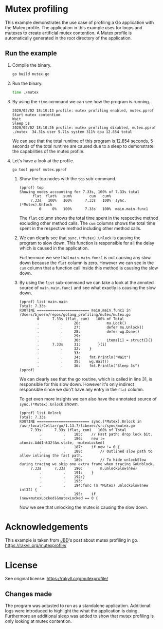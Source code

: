 # Mutex profiling
This example demonstrates the use case of profiling a Go application with the Mutex profile.
The application in this example uses for loops and mutexes to create artificial mutex contention. 
A Mutex profile is automatically generated in the root directory of the application.

## Run the example
1. Compile the binary.
    ```bash
   go build mutex.go
   ```
2. Run the binary.
    ```bash
   time ./mutex
   ```
3. By using the `time` command we can see how the program is running.
    ```
   2020/02/02 18:10:13 profile: mutex profiling enabled, mutex.pprof
   Start mutex contention
   Wait
   Sleep 5s
   2020/02/02 18:10:26 profile: mutex profiling disabled, mutex.pprof
   ./mutex  34.31s user 5.71s system 311% cpu 12.854 total
   ```
   
   We can see that the total runtime of this program is 12.854 seconds, 5 seconds of the total runtime
   are caused due to a sleep to demonstrate the capabilities of the mutex profile.
4. Let's have a look at the profile.
    ```
    go tool pprof mutex.pprof
   ``` 
   
   1. Show the top nodes with the `top` sub-command.
       ```
       (pprof) top
       Showing nodes accounting for 7.33s, 100% of 7.33s total
             flat  flat%   sum%        cum   cum%
            7.33s   100%   100%      7.33s   100%  sync.(*Mutex).Unlock
                0     0%   100%      7.33s   100%  main.main.func1
       ```
        The `flat` column shows the total time spent in the respective method excluding other method calls. 
        The `cum` columns shows the total time spent in the respective method including other method calls.
   2. We can clearly see that `sync.(*Mutex).Unlock` is causing the program to slow down. This function is 
   responsible for all the delay which is caused in the application.
   
        Furthermore we see that `main.main.func1` is not causing any slow down because the `flat` column is zero.
        However we can see in the `cum` column that a function call inside this method is causing the slow down.
    3. By using the `list` sub-command we can take a look at the annoted source of `main.main.func1` and see what
    exactly is causing the slow down.
        ```
       (pprof) list main.main
       Total: 7.33s
       ROUTINE ======================== main.main.func1 in /Users/bjoern/repos/golang_profiling/mutex/mutex.go
                0      7.33s (flat, cum)   100% of Total
                .          .     26:			mu.Lock()
                .          .     27:			defer mu.Unlock()
                .          .     28:			defer wg.Done()
                .          .     29:
                .          .     30:			items[i] = struct{}{}
                .      7.33s     31:		}(i)
                .          .     32:	}
                .          .     33:
                .          .     34:	fmt.Println("Wait")
                .          .     35:	wg.Wait()
                .          .     36:	fmt.Println("Sleep 5s")
       (pprof)
       ```
       We can clearly see that the go routine, which is called in line 31, is responsible for this slow down.
       However it's only indirect responsible since we don't have any entry in the `flat` column.
       
       To get even more insights we can also have the annotated source of `sync.(*Mutex).Unlock` shown.
       ```
       (pprof) list Unlock
       Total: 7.33s
       ROUTINE ======================== sync.(*Mutex).Unlock in /usr/local/Cellar/go/1.13.7/libexec/src/sync/mutex.go
            7.33s      7.33s (flat, cum)   100% of Total
                .          .    185:	// Fast path: drop lock bit.
                .          .    186:	new := atomic.AddInt32(&m.state, -mutexLocked)
                .          .    187:	if new != 0 {
                .          .    188:		// Outlined slow path to allow inlining the fast path.
                .          .    189:		// To hide unlockSlow during tracing we skip one extra frame when tracing GoUnblock.
            7.33s      7.33s    190:		m.unlockSlow(new)
                .          .    191:	}
                .          .    192:}
                .          .    193:
                .          .    194:func (m *Mutex) unlockSlow(new int32) {
                .          .    195:	if (new+mutexLocked)&mutexLocked == 0 {
       ```
       Now we see that unlocking the mutex is causing the slow down.
       
# Acknowledgements
This example is taken from [JBD](https://twitter.com/rakyll)'s post about mutex profiling in go.
https://rakyll.org/mutexprofile/

# License
See original license: https://rakyll.org/mutexprofile/

## Changes made
The program was adjusted to run as a standalone application. Additional logs were introduced to highlight the
what the application is doing. Furthermore an additional sleep was added to show that mutex profiling is only 
looking at mutex contention.